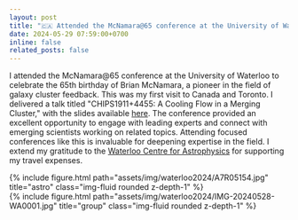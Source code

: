 ```yaml
---
layout: post
title: "🇨🇦 Attended the McNamara@65 conference at the University of Waterloo, Canada, in May 2024"
date: 2024-05-29 07:59:00+0700
inline: false
related_posts: false
---
```


I attended the McNamara@65 conference at the University of Waterloo to celebrate the 65th birthday of Brian McNamara, a pioneer in the field of galaxy cluster feedback. This was my first visit to Canada and Toronto. I delivered a talk titled "CHIPS1911+4455: A Cooling Flow in a Merging Cluster," with the slides available [here](https://www.dropbox.com/scl/fi/sa98g83ivyuyoxamxz3qn/Taweewat_Waterloo-Talk_-CHIPS1911-Taweewat-Somboonpanyakul.pdf?rlkey=ort72r0zlu3no5z3qao0k64m7&dl=0). The conference provided an excellent opportunity to engage with leading experts and connect with emerging scientists working on related topics. Attending focused conferences like this is invaluable for deepening expertise in the field. I extend my gratitude to the [Waterloo Centre for Astrophysics](https://uwaterloo.ca/astrophysics-centre/) for supporting my travel expenses.

<div class="row">
    <div class="col-sm mt-3 mt-md-0">
        {% include figure.html path="assets/img/waterloo2024/A7R05154.jpg" title="astro" class="img-fluid rounded z-depth-1" %}
    </div>
</div>

<div class="row">
    <div class="col-sm mt-3 mt-md-0">
        {% include figure.html path="assets/img/waterloo2024/IMG-20240528-WA0001.jpg" title="group" class="img-fluid rounded z-depth-1" %}
    </div>
</div>


